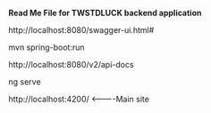 **Read Me File for TWSTDLUCK backend application**

http://localhost:8080/swagger-ui.html#

mvn spring-boot:run

http://localhost:8080/v2/api-docs


ng serve

http://localhost:4200/   <----Main site
